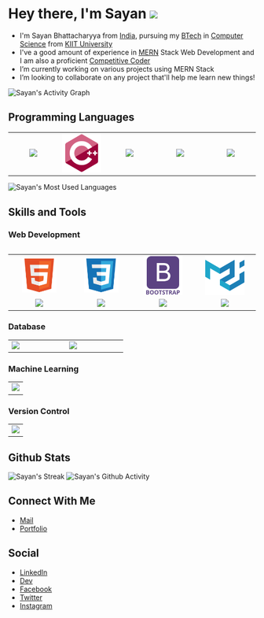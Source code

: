  
# Hey there, I'm Sayan <img src="https://raw.githubusercontent.com/MartinHeinz/MartinHeinz/master/wave.gif" width="50">

- I'm Sayan Bhattacharyya from [India](https://en.wikipedia.org/wiki/India), pursuing my [BTech](https://en.wikipedia.org/wiki/Bachelor_of_Technology) in [Computer Science](https://en.wikipedia.org/wiki/Computer_science) from [KIIT University](https://kiit.ac.in/)
- I've a good amount of experience in [MERN](https://en.wikipedia.org/wiki/MEAN_(solution_stack)) Stack Web Development and I am also a proficient [Competitive Coder](https://en.wikipedia.org/wiki/Competitive_programming)
- I’m currently working on various projects using MERN Stack
- I’m looking to collaborate on any project that'll help me learn new things!

![Sayan's Activity Graph](https://activity-graph.herokuapp.com/graph?username=Sayan3990&bg_color=000000&color=39FF14&line=FF0&point=F00&hide_border=true)

## Programming Languages
<table align="center" width="100" >
  <tr>
      <td align='center' width="190">
          <img src="https://cdn.iconscout.com/icon/free/png-256/c-programming-569564.png" width="100">
      </td>
      <td align='center' width="190">
          <img src="https://github.com/devicons/devicon/blob/master/icons/cplusplus/cplusplus-original.svg" width="100"">
      </td>
      <td align='center' width="190">
          <img src="https://github.com/abranhe/programming-languages-logos/blob/master/src/javascript/javascript.svg" width="100">
      </td>
      <td align='center' width="190">
          <img src="https://www.vectorlogo.zone/logos/typescriptlang/typescriptlang-icon.svg" width="100">
      </td>
      <td align='center' width="190">
          <img src="https://www.vectorlogo.zone/logos/python/python-vertical.svg" width="100">
      </td>
  </tr>
<table>

![Sayan's Most Used Languages](https://github-readme-stats.vercel.app/api/top-langs/?username=Sayan3990&langs_count=10&layout=compact&hide_border=true&theme=chartreuse-dark&show_icons=true)

## Skills and Tools


### Web Development
<table width="100">
  <tr>
      <td align='center' width="190">
          <img src="https://github.com/devicons/devicon/blob/master/icons/html5/html5-original.svg" width="70">
      </td>
      <td align='center' width="190">
          <img src="https://github.com/devicons/devicon/blob/master/icons/css3/css3-original.svg" width="70">
      </td>
      <td align='center' width="190">
        <img src="https://github.com/devicons/devicon/blob/master/icons/bootstrap/bootstrap-plain-wordmark.svg" width="80">
      </td>
      <td align='center' width="190">
          <img src="https://github.com/devicons/devicon/blob/master/icons/materialui/materialui-original.svg" width="80">
      </td>
  </tr>
  <tr>
    <td align='center'>
        <img src="https://www.vectorlogo.zone/logos/firebase/firebase-ar21.svg" width="110">
      </td>
      <td align='center' width="190">
          <img src="https://www.vectorlogo.zone/logos/reactjs/reactjs-ar21.svg">
      </td>
      <td align='center'>
          <img src="https://www.vectorlogo.zone/logos/nodejs/nodejs-ar21.svg">
      </td>
      <td align='center'>
          <img src="https://www.vectorlogo.zone/logos/expressjs/expressjs-ar21.svg" width="100">
      </td>
  </tr>
</table>


### Database
<table width="100">
  <tr>
      <td align='center'>
          <img src="https://www.vectorlogo.zone/logos/mongodb/mongodb-ar21.svg">
      </td>
      <td align='center' width="190">
          <img src="https://www.vectorlogo.zone/logos/postgresql/postgresql-ar21.svg">
      </td>
  </tr>
</table>


### Machine Learning
<table width="100">
   <tr>
      <td align='center'>
          <img src="https://firebasestorage.googleapis.com/v0/b/profile-sayan-bhattacharyya.appspot.com/o/tfjs.png?alt=media&token=82d52879-d2da-4e25-b94e-59cd7a39ce67" width="110">
      </td>
  </tr>
</table>


### Version Control
<table width="100">
   <tr>
      <td align='center'>
          <img src="https://cdn.freebiesupply.com/logos/large/2x/git-logo-svg-vector.svg" width="90">
      </td>
  </tr>
</table>


## Github Stats

<div>
    <img src="https://github-readme-streak-stats.herokuapp.com/?user=Sayan3990&theme=chartreuse-dark&hide_border=true" alt="Sayan's Streak" width="49%">
    <img src="https://github-readme-stats.vercel.app/api?username=Sayan3990&theme=chartreuse-dark&show_icons=true&hide_border=true&count_private=true" alt="Sayan's Github Activity" width="49%">
</div>

## Connect With Me
  - [Mail](mailto:sayan.bhatta2017@gmail.com)
  - [Portfolio](https://sayan-bhattacharyya.netlify.app/)

## Social
  - [LinkedIn](https://www.linkedin.com/in/sayan-bhattacharyya-aa44a61a4/)
  - [Dev](https://dev.to/sayan3990)
  - [Facebook](https://www.facebook.com/sayan.bhattacharyya.3990)
  - [Twitter](https://mobile.twitter.com/Sayan_Bhatta345)
  - [Instagram](https://www.instagram.com/sayan_bhatta_charyya/)